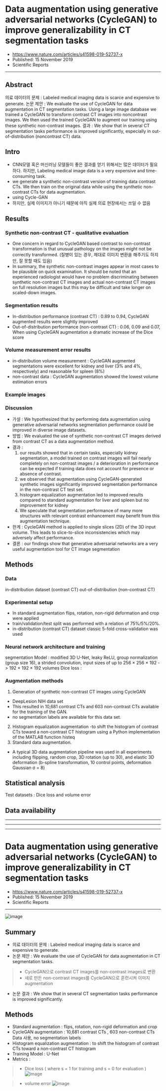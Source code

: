 # Data augmentation using generative adversarial networks (CycleGAN) to improve generalizability in CT segmentation tasks
- https://www.nature.com/articles/s41598-019-52737-x
- Published: 15 November 2019
- Scientific Reports

---

## Abstract
의료 데이터의 문제 : Labeled medical imaging data is scarce and expensive to generate.
논문 제안 : We evaluate the use of CycleGAN for data augmentation in CT segmentation tasks. Using a large image database we trained a CycleGAN to transform contrast CT images into noncontrast images. We then used the trained CycleGAN to augment our training using these synthetic non-contrast images.
결과 : We show that in several CT segmentation tasks performance is improved significantly, especially in out-of-distribution (noncontrast CT) data.

## Intro
- CNN모델 혹은 머신러닝 모델들이 좋은 결과를 얻기 위해서는 많은 데이터가 필요하다. 하지만, Labeling medical image data is a very expensive and time-consuming task.
- we generate a synthetic non-contrast version of training data contrast CTs. We then train on the original data while using the synthetic non-contrast CTs for data augmentation.
- using Cycle-GAN
- 하지만, 실제 이미지가 아니기 때문에 아직 실제 의료 현장에서는 쓰일 수 없음

## Results
### Synthetic non-contrast CT - qualitative evaluation
- One concern in regard to CycleGAN based contrast to non-contrast transformation is that unusual pathology on the images might not be correctly transformed. (질병이 있는 경우, 제대로 이미지 변환을 해주기도 하지만, 잘 못할 때도 있음)
- In summary, the synthetic non-contrast images appear in most cases to be plausible on quick examination. It should be noted that an experienced radiologist would have no problem discriminating between synthetic non-contrast CT images and actual non-contrast CT images on full resolution images but this may be difficult and take longer on scaled-down images.

### Segmentation results
- In-distribution performance (contrast CT) : 0.89 to 0.94, CycleGAN augmented results were slightly improved
- Out-of-distribution performance (non-contrast CT) : 0.06, 0.09 and 0.07, When using
CycleGAN augmentation a dramatic increase of the Dice score

### Volume measurement error results
- in-distribution volume measurement : CycleGAN augmented segmentations were excellent for kidney and liver (3% and 4%, respectively) and reasonable for spleen (8%)
- non-contrast data : CycleGAN augmentation showed the lowest volume estimation errors

### Example images

### Discussion
- 가설 : We hypothesized that by performing data augmentation using generative adversarial networks segmentation performance could be improved in diverse image datasets. 
- 방법 : We evaluated the use of synthetic non-contrast CT images derived from contrast CT as a data augmentation method.
- 결과 : 
    1. our results showed that in certain tasks, especially kidney segmentation, a model trained on contrast images will fail nearly completely on non-contrast images / a deterioration in performance can be expected if training data does not account for presence or absence of  contrast.
    2. we observed that augmentation using CycleGAN-generated synthetic images significantly improved segmentation performance in the non-contrast CT test set.
    3. histogram equalization augmentation led to improved results compared to standard augmentation for liver and spleen but no improvement for kidney
    4. We speculate that segmentation performance of many more structures with relevant contrast enhancement may benefit from this augmentation technique.
- 한계 : CycleGAN method is applied to single slices (2D) of the 3D input volume. This leads to slice-to-slice inconsistencies which may adversely affect performance.
- 결론 : our findings show that generative adversarial networks are a very useful augmentation tool for CT image segmentation

## Methods
### Data
in-distribution dataset (contrast CT)
out-of-distribution (non-contrast CT) 
### Experimental setup
- In standard augmentation flips, rotation, non-rigid deformation and crop were applied
- train/validation/test split was performed with a relation of 75%/5%/20%.
- in-distribution (contrast CT) dataset classic 5-fold cross-validation was used

### Neural network architecture and training
segmentation Model : modified 3D U-Net, leaky ReLU, group normalization (group size 16), a strided convolution, input sizes of up to 256 × 256 × 192 ->  192 × 192 × 192 volumes
Dice loss :  

### Augmentation methods
1. Generation of synthetic non-contrast CT images using CycleGAN
- DeepLesion NIH data set
- This resulted in 10,681 contrast CTs and 603 non-contrast CTs available for the training of the GAN.
- no segmentation labels are available for this data set.
2. Histogram equalization augmentation
-to shift the histogram of contrast CTs toward a non-contrast CT histogram using a Python implementation of the MATLAB function histeq
3. Standard data augmentation.
- A typical 3D data augmentation pipeline was used in all experiments including flipping, random crop, 3D rotation (up to 30), and elastic 3D deformation (b-spline transformation, 10 control points, deformation Gaussian σ = 8)

## Statistical analysis
Test datasets : Dice loss and volume error

## Data availability

----
----
----

# Data augmentation using generative adversarial networks (CycleGAN) to improve generalizability in CT segmentation tasks
- https://www.nature.com/articles/s41598-019-52737-x
- Published: 15 November 2019
- Scientific Reports

---
![image](https://user-images.githubusercontent.com/70581043/127729989-e5368367-976e-425e-b15d-6597385ed80c.png)

## Summary
- 의료 데이터의 문제 : Labeled medical imaging data is scarce and expensive to generate.
- 논문 제안 : We evaluate the use of CycleGAN for data augmentation in CT segmentation tasks. 
> - CycleGAN으로 contrast CT images를 non-contrast images로 변환
>- 새로 만든 non-contrast images를 CycleGAN으로 훈련시켜 이미지 augmentation
- 논문 결과 : We show that in several CT segmentation tasks performance is improved significantly.

## Methods
- Standard augmentation : flips, rotation, non-rigid deformation and crop
- CycleGAN augmentation : 10,681 contrast CTs , 603 non-contrast CTs Data 사용, no segmentation labels
- Histogram equalization augmentation : to shift the histogram of contrast CTs toward a non-contrast CT histogram
- Training Model : U-Net
- Metrics :  

> - Dice loss  ( where s = 1 for training and s = 0 for evaluation )
![image](https://user-images.githubusercontent.com/70581043/127730152-3eeaec5e-d936-45ae-9b73-782efd8f9764.png)
 
> - volume error 
![image](https://user-images.githubusercontent.com/70581043/127730155-44b53de5-e896-426a-8895-16bb3d48eaea.png)

